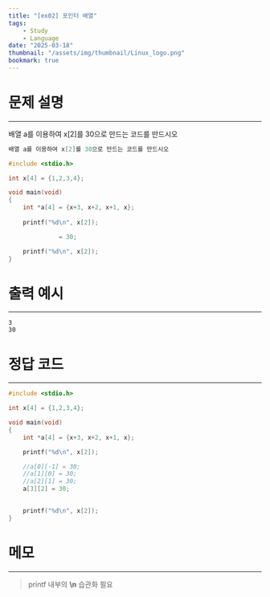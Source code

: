 ```yaml
---
title: "[ex02] 포인터 배열"
tags:
    - Study
    - Language
date: "2025-03-18"
thumbnail: "/assets/img/thumbnail/Linux_logo.png"
bookmark: true
---
```

# 문제 설명
---
배열 a를 이용하여 x[2]를 30으로 만드는 코드를 만드시오

```c
배열 a를 이용하여 x[2]를 30으로 만드는 코드를 만드시오

#include <stdio.h> 

int x[4] = {1,2,3,4};

void main(void)
{
    int *a[4] = {x+3, x+2, x+1, x};
    
    printf("%d\n", x[2]);    

              = 30;   

    printf("%d\n", x[2]);
}
```

# 출력 예시
---

```
3
30
```

# 정답 코드
---

```c
#include <stdio.h> 

int x[4] = {1,2,3,4};

void main(void)
{
	int *a[4] = {x+3, x+2, x+1, x};

	printf("%d\n", x[2]);

	//a[0][-1] = 30;
	//a[1][0] = 30;
	//a[2][1] = 30;
	a[3][2] = 30;
	

	printf("%d\n", x[2]);
}
```

# 메모
---
> printf 내부의 **\n** 습관화 필요